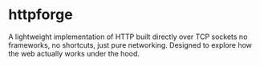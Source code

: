 # httpforge
A lightweight implementation of HTTP built directly over TCP sockets no frameworks, no shortcuts, just pure networking. Designed to explore how the web actually works under the hood.
